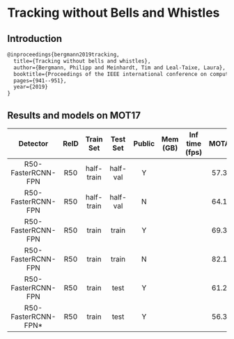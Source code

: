 # Tracking without Bells and Whistles

## Introduction

```latex
@inproceedings{bergmann2019tracking,
  title={Tracking without bells and whistles},
  author={Bergmann, Philipp and Meinhardt, Tim and Leal-Taixe, Laura},
  booktitle={Proceedings of the IEEE international conference on computer vision},
  pages={941--951},
  year={2019}
}
```

## Results and models on MOT17

|    Detector     |  ReID  | Train Set | Test Set | Public | Mem (GB) | Inf time (fps) | MOTA | IDF1 | FP | FN | IDSw. | Config | Download |
| :-------------: | :----: | :-------: | :------: | :----: | :------: | :------------: | :--: | :--: |:--:|:--:| :---: | :----: | :------: |
| R50-FasterRCNN-FPN | R50 | half-train | half-val | Y     |   |   | 57.3 | 63.4 | 1254 | 67091 | 613 |
| R50-FasterRCNN-FPN | R50 | half-train | half-val | N     |   |   | 64.1 | 66.5 | 11088 | 45762 | 1224 |
| R50-FasterRCNN-FPN | R50 | train | train | Y     |   |   | 69.3 | 69.3 | 4010 | 97918 | 1527 |
| R50-FasterRCNN-FPN | R50 | train | train | N     |   |   | 82.1 | 73.4 | 12789 | 44631 | 2988 |
| R50-FasterRCNN-FPN | R50 | train | test  | Y     |   |   | 61.2 | 58.4 | 8612 | 207628 | 2637 |
| R50-FasterRCNN-FPN* | R50 | train | test  | Y     |   |   | 56.3 | 55.1 | 8866 | 235449 | 1987 |
